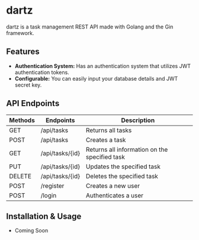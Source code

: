 # dartz

dartz is a task management REST API made with Golang and the Gin framework.

## Features
- **Authentication System:** Has an authentication system that utilizes JWT authentication tokens.
- **Configurable:** You can easily input your database details and JWT secret key.

## API Endpoints
| Methods  | Endpoints | Description |
| ------------- | ------------- | ------------- |
| GET  | /api/tasks  | Returns all tasks  |
| POST | /api/tasks  | Creates a task |
| GET  | /api/tasks/{id} | Returns all information on the specified task |
| PUT  | /api/tasks/{id} | Updates the specified task |
| DELETE | /api/tasks/{id} | Deletes the specified task |
| POST | /register | Creates a new user |
| POST | /login | Authenticates a user |
  
## Installation & Usage
- Coming Soon